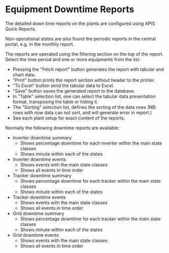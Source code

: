 # Equipment Downtime Reports

The detailed down time reports on the plants are configured using APIS Quick Reports.

Non-operational states are also found the periodic reports in the central portal, e.g. in the monthly report.

The reports are operated using the filtering section on the top of the report. Select the time period and one or more equipments from the list.

* Pressing the "Fetch report" button generates the report with tabular and chart data.
* "Print" button prints the report section without header to the printer.
* "To Excel" button send the tabular data to Excel.
* "Save" button saves the generated report to the database.
* In "Table" selection list, one can select the tabular data presentation format, transposing the table or hiding it.
* The "Sorting" selection list, defines the sorting of the data rows (NB: rows with now data can not sort, and will generate error in report.)
* See each plant setup for exact content of the reports.

Normally the following downtime reports are available:

* Inverter downtime summary
    * Shows percentage downtime for each inverter within the main state classes 
    * Shows minute within each of the states
* Inverter downtime events
    * Shows events with the main state classes 
    * Shows all events in time order
* Tracker downtime summary
    * Shows percentage downtime for each tracker within the main state classes 
    * Shows minute within each of the states
* Tracker downtime events
    * Shows events with the main state classes 
    * Shows all events in time order
* Grid downtime summary
    * Shows percentage downtime for each tracker within the main state classes 
    * Shows minute within each of the states
* Grid downtime events
    * Shows events with the main state classes 
    * Shows all events in time order
    